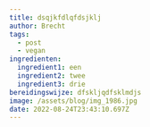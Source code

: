 ```yaml
---
title: dsqjkfdlqfdsjklj
author: Brecht
tags:
  - post
  - vegan
ingredienten:
  ingredient1: een
  ingredient2: twee
  ingredient3: drie
bereidingswijze: dfskljqdfsklmdjs
image: /assets/blog/img_1986.jpg
date: 2022-08-24T23:43:10.697Z
---
```

